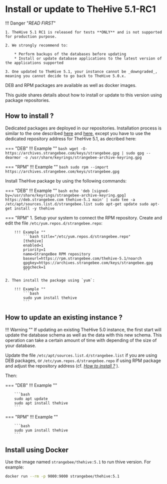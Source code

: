 # Install or update to TheHive 5.1-RC1


!!! Danger "*READ FIRST*"
    
    1. TheHive 5.1 RC1 is released for tests **ONLY** and is not supported for production purpose.
    
    2. We strongly recommend to: 
        
        * Perform backups of the databases before updating
        * Install or update database applications to the latest version of the applications supported
  
    3. One updated to TheHive 5.1, your instance cannot be _downgraded_, meaning you cannot decide to go back to TheHive 5.0.x. 



DEB and RPM packages are available as well as docker images.


This guide shares details about how to install or update to this version using package repositories.

## How to install ?

Dedicated packages are deployed in our repositories. Installation process is similar to the one described [here](../setup/installation/step-by-step-guide.md) and [here](./../setup/installation/3-node-cluster.md), except you have to use the dedicated repository address for TheHive 5.1, as decribed here: 

=== "DEB"
    !!! Example ""
        ```bash
        wget -O- https://archives.strangebee.com/keys/strangebee.gpg | sudo gpg --dearmor -o /usr/share/keyrings/strangebee-archive-keyring.gpg
        ```

=== "RPM"
    !!! Example ""
        ```bash
        sudo rpm --import https://archives.strangebee.com/keys/strangebee.gpg 
        ```


Install TheHive package by using the following commands:


=== "DEB"
    !!! Example ""
        ```bash
        echo 'deb [signed-by=/usr/share/keyrings/strangebee-archive-keyring.gpg] https://deb.strangebee.com thehive-5.1 main' | sudo tee -a /etc/apt/sources.list.d/strangebee.list
        sudo apt-get update
        sudo apt-get install -y thehive
        ```

=== "RPM"
    1. Setup your system to connect the RPM repository. Create and edit the file `/etc/yum.repos.d/strangebee.repo`:

        !!! Example ""
            ```bash title="/etc/yum.repos.d/strangebee.repo"
            [thehive]
            enabled=1
            priority=1
            name=StrangeBee RPM repository
            baseurl=https://rpm.strangebee.com/thehive-5.1/noarch
            gpgkey=https://archives.strangebee.com/keys/strangebee.gpg
            gpgcheck=1
            ```

    2. Then install the package using `yum`:

        !!! Example ""
            ```bash
            sudo yum install thehive
            ```


## How to update an existing instance ?

!!! Warning ""
    If updating an existing TheHive 5.0 instance, the first start will update the database schema as well as the data with this new schema. This operation can take a certain amount of time with depending of the size of your database.

Update the file `/etc/apt/sources.list.d/strangebee.list` if you are using DEB packages, or `/etc/yum.repos.d/strangebee.repo` if using RPM package and adjust the repository address (cf. [_How to install ?_](#how-to-install) ). 

Then:

=== "DEB"
    !!! Example ""

        ```bash
        sudo apt update
        sudo apt install thehive
        ```

=== "RPM"
    !!! Example ""

        ```bash
        sudo yum install thehive
        ```


## Install using Docker

Use the image named `strangebee/thehive:5.1` to run thive version. For example: 

```bash
docker run --rm -p 9000:9000 strangebee/thehive:5.1 
```